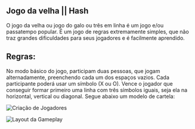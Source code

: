 ## Jogo da velha || Hash

  O jogo da velha ou jogo do galo ou três em linha é um jogo e/ou passatempo popular. É um jogo de
regras extremamente simples, que não traz grandes dificuldades para seus jogadores e é facilmente
aprendido.

## Regras:
  
  No modo básico do jogo, participam duas pessoas, que jogam alternadamente, preenchendo cada um dos
espaços vazios. Cada participante poderá usar um símbolo (X ou O). Vence o jogador que conseguir
formar primeiro uma linha com três símbolos iguais, seja ela na horizontal, vertical ou diagonal.
Segue abaixo um modelo de cartela:

![Criação de Jogadores](https://user-images.githubusercontent.com/85769101/212354382-c07256df-d4c4-4d1a-b9d5-f754c735eb89.png)

![Layout da Gameplay](https://user-images.githubusercontent.com/85769101/212354404-aa3cc195-5d1c-4d51-95d7-b50a0f58dcfc.png)
